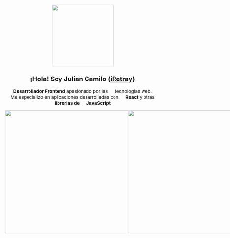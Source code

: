 <p align="center" width="300">
   <img align="center" width="200" src="https://avatars.githubusercontent.com/u/47187585?s=400&u=4093891962c1f82be116b6b93ea927a0424fa349&v=4" />
   <h2 align="center">¡Hola! Soy Julian Camilo (<a href="https://github.com/iRetray" target="blank">iRetray</a>)</h2>
</p>

<p align="center" style="font-size:15;"><strong>Desarrollador Frontend</strong> apasionado por las <img width="15" src="https://upload.wikimedia.org/wikipedia/commons/6/61/HTML5_logo_and_wordmark.svg"> tecnologias web.<br /> Me especializo en aplicaciones desarrolladas con <strong><img width="15" src="https://upload.wikimedia.org/wikipedia/commons/4/47/React.svg"> React</strong> y  otras <strong>librerias de <img width="15" src="https://upload.wikimedia.org/wikipedia/commons/9/99/Unofficial_JavaScript_logo_2.svg"> JavaScript</strong></p>

<div style="display:flex">
    <img width="400" src="https://mir-s3-cdn-cf.behance.net/project_modules/fs/39ce0e107735743.5fad8a482e0e7.png"/>
    <img width="400" src="https://mir-s3-cdn-cf.behance.net/project_modules/disp/3e1ac9106735289.5f96fe3de0af0.png"/>
    <img width="400" src="https://mir-s3-cdn-cf.behance.net/project_modules/fs/1cf8f6106733717.5f96f82813315.png"/>
    <img width="400" src="https://mir-s3-cdn-cf.behance.net/project_modules/fs/3a505d100307819.5f0604bd94b5b.png"/>
    <img width="400" src="https://mir-s3-cdn-cf.behance.net/project_modules/max_1200/3a5e43100256865.5f04f26c7926e.png"/>
</div>